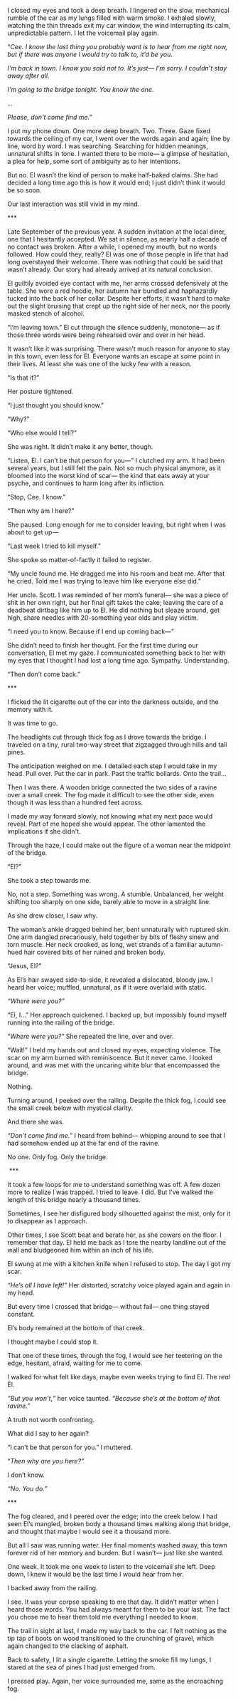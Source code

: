 I closed my eyes and took a deep breath. I lingered on the slow, mechanical rumble of the car as my lungs filled with warm smoke. I exhaled slowly, watching the thin threads exit my car window, the wind interrupting its calm, unpredictable pattern. I let the voicemail play again. 

“*Cee. I know the last thing you probably want is to hear from me right now, but if there was anyone I would try to talk to, it’d be you.* 

*I’m back in town. I know you said not to. It’s just— I’m sorry. I couldn’t stay away after all.* 

*I’m going to the bridge tonight. You know the one.*

*…*

*Please, don’t come find me.”*

I put my phone down. One more deep breath. Two. Three. Gaze fixed towards the ceiling of my car, I went over the words again and again; line by line, word by word. I was searching. Searching for hidden meanings, unnatural shifts in tone. I wanted there to be more— a glimpse of hesitation, a plea for help, some sort of ambiguity as to her intentions. 

But no. El wasn’t the kind of person to make half-baked claims. She had decided a long time ago this is how it would end; I just didn’t think it would be so soon. 

Our last interaction was still vivid in my mind.

\*\*\*

Late September of the previous year. A sudden invitation at the local diner, one that I hesitantly accepted. We sat in silence, as nearly half a decade of no contact was broken. After a while, I opened my mouth, but no words followed. How could they, really? El was one of those people in life that had long overstayed their welcome. There was nothing that could be said that wasn’t already. Our story had already arrived at its natural conclusion.

El guiltily avoided eye contact with me, her arms crossed defensively at the table. She wore a red hoodie, her autumn hair bundled and haphazardly tucked into the back of her collar. Despite her efforts, it wasn’t hard to make out the slight bruising that crept up the right side of her neck, nor the poorly masked stench of alcohol. 

“I’m leaving town.” El cut through the silence suddenly, monotone— as if those three words were being rehearsed over and over in her head.

It wasn’t like it was surprising. There wasn’t much reason for anyone to stay in this town, even less for El. Everyone wants an escape at some point in their lives. At least she was one of the lucky few with a reason.

“Is that it?”

Her posture tightened.

“I just thought you should know.” 

“Why?”

“Who else would I tell?” 

She was right. It didn’t make it any better, though. 

“Listen, El. I can’t be that person for you—” I clutched my arm. It had been several years, but I still felt the pain. Not so much physical anymore, as it bloomed into the worst kind of scar— the kind that eats away at your psyche, and continues to harm long after its infliction. 

“Stop, Cee. I know.”

“Then why am I here?”

She paused. Long enough for me to consider leaving, but right when I was about to get up—

“Last week I tried to kill myself.”

She spoke so matter-of-factly it failed to register.

“My uncle found me. He dragged me into his room and beat me. After that he cried. Told me I was trying to leave him like everyone else did.”

Her uncle. Scott. I was reminded of her mom’s funeral— she was a piece of shit in her own right, but her final gift takes the cake; leaving the care of a deadbeat dirtbag like him up to El. He did nothing but sleaze around, get high, share needles with 20-something year olds and play victim.  

“I need you to know. Because if I end up coming back—”

She didn’t need to finish her thought. For the first time during our conversation, El met my gaze. I communicated something back to her with my eyes that I thought I had lost a long time ago. Sympathy. Understanding. 

“Then don’t come back.” 

\*\*\*

I flicked the lit cigarette out of the car into the darkness outside, and the memory with it. 

It was time to go.

The headlights cut through thick fog as I drove towards the bridge. I traveled on a tiny, rural two-way street that zigzagged through hills and tall pines.

The anticipation weighed on me. I detailed each step I would take in my head. Pull over. Put the car in park. Past the traffic bollards. Onto the trail…

Then I was there. A wooden bridge connected the two sides of a ravine over a small creek. The fog made it difficult to see the other side, even though it was less than a hundred feet across. 

I made my way forward slowly, not knowing what my next pace would reveal. Part of me hoped she would appear. The other lamented the implications if she didn't. 

Through the haze, I could make out the figure of a woman near the midpoint of the bridge. 

“El?”

She took a step towards me.

No, not a step. Something was wrong. A stumble. Unbalanced, her weight shifting too sharply on one side, barely able to move in a straight line. 

As she drew closer, I saw why.

The woman’s ankle dragged behind her, bent unnaturally with ruptured skin. One arm dangled precariously, held together by bits of fleshy sinew and torn muscle. Her neck crooked, as long, wet strands of a familiar autumn-hued hair covered bits of her ruined and broken body.

“Jesus, El?”

As El’s hair swayed side-to-side, it revealed a dislocated, bloody jaw. I heard her voice; muffled, unnatural, as if it were overlaid with static.

*“Where were you?”*

“El, I…” Her approach quickened. I backed up, but impossibly found myself running into the railing of the bridge. 

“*Where were you?”* She repeated the line, over and over.

“Wait!” I held my hands out and closed my eyes, expecting violence. The scar on my arm burned with reminiscence. But it never came. I looked around, and was met with the uncaring white blur that encompassed the bridge.

Nothing. 

Turning around, I peeked over the railing. Despite the thick fog, I could see the small creek below with mystical clarity.

And there she was.

*“Don’t come find me.”* I heard from behind— whipping around to see that I had somehow ended up at the far end of the ravine.

No one. Only fog. Only the bridge.

 \*\*\*

It took a few loops for me to understand something was off. A few dozen more to realize I was trapped. I tried to leave. I did. But I’ve walked the length of this bridge nearly a thousand times.

Sometimes, I see her disfigured body silhouetted against the mist, only for it to disappear as I approach.

Other times, I see Scott beat and berate her, as she cowers on the floor. I remember that day. El held me back as I tore the nearby landline out of the wall and bludgeoned him within an inch of his life.

El swung at me with a kitchen knife when I refused to stop. The day I got my scar. 

*“He’s all I have left!”* Her distorted, scratchy voice played again and again in my head.

But every time I crossed that bridge— without fail— one thing stayed constant. 

El’s body remained at the bottom of that creek.

I thought maybe I could stop it. 

That one of these times, through the fog, I would see her teetering on the edge, hesitant, afraid, waiting for me to come.

I walked for what felt like days, maybe even weeks trying to find El. The *real* El. 

*“But you won’t*,*”* her voice taunted. *“Because she’s at the bottom of that ravine.”*

A truth not worth confronting. 

What did I say to her again?

“I can’t be that person for you.” I muttered.

“*Then why are you here?”*

I don’t know.

*“No. You do.”*

\*\*\*

The fog cleared, and I peered over the edge; into the creek below. I had seen El’s mangled, broken body a thousand times walking along that bridge, and thought that maybe I would see it a thousand more. 

But all I saw was running water. Her final moments washed away, this town forever rid of her memory and burden. But I wasn’t— just like she wanted.

One week. It took me one week to listen to the voicemail she left. Deep down, I knew it would be the last time I would hear from her.

I backed away from the railing.

I see. It was your corpse speaking to me that day. It didn’t matter when I heard those words. You had always meant for them to be your last. The fact you chose me to hear them told me everything I needed to know. 

The trail in sight at last, I made my way back to the car. I felt nothing as the tip tap of boots on wood transitioned to the crunching of gravel, which again changed to the clacking of asphalt. 

Back to safety, I lit a single cigarette. Letting the smoke fill my lungs, I stared at the sea of pines I had just emerged from.

I pressed play. Again, her voice surrounded me, same as the encroaching fog.